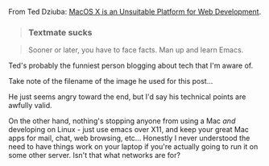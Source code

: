 <!--
.. title: MacOS X is an Unsuitable Platform for Web Development
.. date: 2011/03/28 11:44
.. slug: macos-x-is-an-unsuitable-platform-for-web-development
.. link:
.. description:
.. tags: humor, mac, webdev
-->


From Ted Dziuba: [MacOS X is an Unsuitable Platform for Web Development](http://teddziuba.com/2011/03/osx-unsuitable-web-development.html).



> 

> 
> ### Textmate sucks
> 
> 

> 
> Sooner or later, you have to face facts. Man up and learn Emacs.
> 
> 






Ted's probably the funniest person blogging about tech that I'm aware of.




Take note of the filename of the image he used for this post…



He just seems angry toward the end, but I'd say his technical points are awfully valid.

On the other hand, nothing's stopping anyone from using a Mac *and* developing on Linux - just use emacs over X11, and keep your great Mac apps for mail, chat, web browsing, etc… Honestly I never understood the need to have things work on your laptop if you're actually going to run it on some other server. Isn't that what networks are for?

